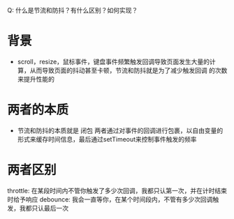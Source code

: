 Q: 什么是节流和防抖？有什么区别？如何实现？

# 背景
- scroll，resize，鼠标事件，键盘事件频繁触发回调导致页面发生大量的计算，从而导致页面的抖动甚至卡顿，节流和防抖就是为了减少触发回调 的次数来提升性能的

# 两者的本质
- 节流和防抖的本质就是 闭包
    两者通过对事件的回调进行包裹，以自由变量的形式来缓存时间信息，最后通过setTimeout来控制事件触发的频率
    
# 两者区别
throttle: 在某段时间内不管你触发了多少次回调，我都只认第一次，并在计时结束时给予响应
debounce: 我会一直等你，在某个时间段内，不管有多少次回调触发，我都只认最后一次
    